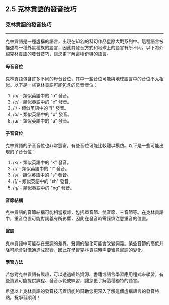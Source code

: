 ## 2.5 克林貢語的發音技巧

### 克林貢語的發音技巧

---

克林貢語是一種虛構的語言，出現在知名的科幻作品星際大戰系列中。這種語言被描述為一種外星種族的語言，因此其發音方式和地球上的語言有所不同。以下將介紹克林貢語的發音技巧，讓您更了解這種奇特的語言。

#### 母音音位

克林貢語包含許多不同的母音音位，其中一些音位可能與地球語言中的音位不太相似。以下是一些克林貢語可能包含的母音音位：

1. /a/ - 類似英語中的 "a" 發音。
2. /e/ - 類似英語中的 "e" 發音。
3. /i/ - 類似英語中的 "i" 發音。
4. /o/ - 類似英語中的 "o" 發音。
5. /u/ - 類似英語中的 "u" 發音。

#### 子音音位

克林貢語的子音音位也非常豐富，有些音位可能比較難以模仿。以下是一些可能出現的子音音位：

1. /k/ - 類似英語中的 "k" 發音。
2. /t/ - 類似英語中的 "t" 發音。
3. /s/ - 類似英語中的 "s" 發音。
4. /ʃ/ - 類似英語中的 "sh" 發音。
5. /ŋ/ - 類似英語中的 "ng" 發音。

#### 音節結構

克林貢語的音節結構可能相當複雜，包括單音節、雙音節、三音節等。在克林貢語中，重音位置可能對詞義有所影響，因此在發音時需謹慎注意重音的位置。

#### 聲調

克林貢語中可能存在聲調的差異，聲調的變化可能會改變詞義。某些音節的高低升降可能會對溝通造成影響，因此在學習克林貢語時需要留意聲調的變化。

#### 學習方法

若您對克林貢語有興趣，可以透過網路資源、書籍或語言學習應用程式來學習。有些資源可能提供課程、發音示範或練習，讓您更了解這種獨特的語言。

希望以上克林貢語的發音技巧資訊能夠幫助您更深入了解這個虛構語言的發音特點。祝學習順利！